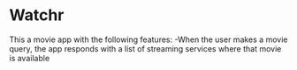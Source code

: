 # Watchr

This a movie app with the following features:
-When the user makes a movie query, the app responds with a list of streaming services where that movie is available

